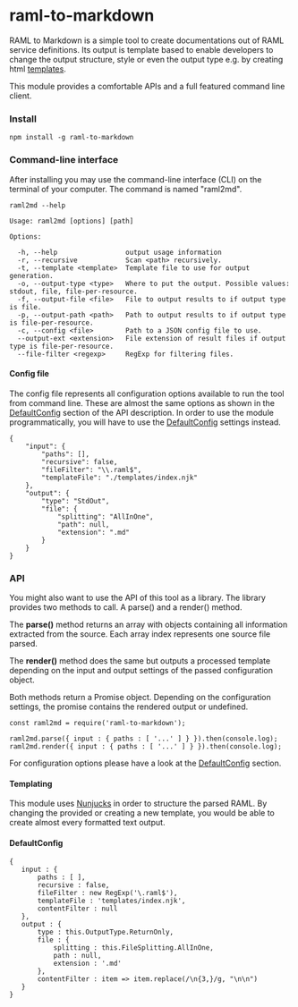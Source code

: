 # raml-to-markdown

RAML to Markdown is a simple tool to create documentations out of RAML service definitions. Its output is template based to enable developers to change the output structure, style or even the output type e.g. by creating html [templates](#templating).

This module provides a comfortable APIs and a full featured command line client.

### Install

```
npm install -g raml-to-markdown
```

### Command-line interface

After installing you may use the command-line interface (CLI) on the terminal of your computer. The command is named "raml2md".

```
raml2md --help

Usage: raml2md [options] [path]

Options:

  -h, --help                 output usage information
  -r, --recursive            Scan <path> recursively.
  -t, --template <template>  Template file to use for output generation.
  -o, --output-type <type>   Where to put the output. Possible values: stdout, file, file-per-resource.
  -f, --output-file <file>   File to output results to if output type is file.
  -p, --output-path <path>   Path to output results to if output type is file-per-resource.
  -c, --config <file>        Path to a JSON config file to use.
  --output-ext <extension>   File extension of result files if output type is file-per-resource.
  --file-filter <regexp>     RegExp for filtering files.
```

#### Config file

The config file represents all configuration options available to run the tool from command line. These are almost the same options as shown in the [DefaultConfig](#defaultconfig) section of the API description. In order to use the module programmatically, you will have to use the [DefaultConfig](#defaultconfig) settings instead.

```JS
{
    "input": {
        "paths": [],
        "recursive": false,
        "fileFilter": "\\.raml$",
        "templateFile": "./templates/index.njk"
    },
    "output": {
        "type": "StdOut",
        "file": {
            "splitting": "AllInOne",
            "path": null,
            "extension": ".md"
        }
    }
}
```

### API

You might also want to use the API of this tool as a library. The library provides two methods to call. A parse() and a render() method.

The **parse()** method returns an array with objects containing all information extracted from the source. Each array index represents one source file parsed.

The **render()** method does the same but outputs a processed template depending on the input and output settings of the passed configuration object.

Both methods return a Promise object. Depending on the configuration settings, the promise contains the rendered output or undefined.

```JS
const raml2md = require('raml-to-markdown');

raml2md.parse({ input : { paths : [ '...' ] } }).then(console.log);
raml2md.render({ input : { paths : [ '...' ] } }).then(console.log);
```

For configuration options please have a look at the [DefaultConfig](#defaultconfig) section.

#### Templating

This module uses [Nunjucks](https://www.npmjs.com/package/nunjucks) in order to structure the parsed RAML. By changing the provided or creating a new template, you would be able to create almost every formatted text output.

#### DefaultConfig

```JS
{
   input : {
       paths : [ ],
       recursive : false,
       fileFilter : new RegExp('\.raml$'),
       templateFile : 'templates/index.njk',
       contentFilter : null
   },
   output : {
       type : this.OutputType.ReturnOnly,
       file : {
           splitting : this.FileSplitting.AllInOne,
           path : null,
           extension : '.md'
       },
       contentFilter : item => item.replace(/\n{3,}/g, "\n\n")
   }
}
```
